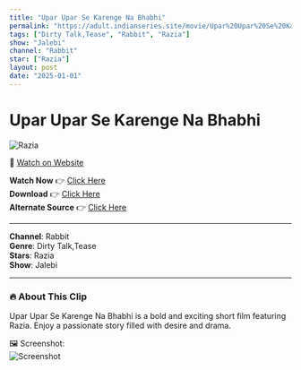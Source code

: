 ```yaml
---
title: "Upar Upar Se Karenge Na Bhabhi"
permalink: "https://adult.indianseries.site/movie/Upar%20Upar%20Se%20Karenge%20Na%20Bhabhi"
tags: ["Dirty Talk,Tease", "Rabbit", "Razia"]
show: "Jalebi"
channel: "Rabbit"
star: ["Razia"]
layout: post
date: "2025-01-01"
---
```


# Upar Upar Se Karenge Na Bhabhi

![Razia](https://shorts.desisins.com/wp-content/uploads/2024/07/Upar-Upar-Se-Karenge-Jalebi-Rabbit-DesiSins.com_.jpg)

🔗 [Watch on Website](https://adult.indianseries.site/movie/Upar%20Upar%20Se%20Karenge%20Na%20Bhabhi)

**Watch Now** 👉 [Click Here](https://adult.indianseries.site/movie/Upar%20Upar%20Se%20Karenge%20Na%20Bhabhi)  
**Download** 👉 [Click Here](https://adult.indianseries.site/movie/Upar%20Upar%20Se%20Karenge%20Na%20Bhabhi)  
**Alternate Source** 👉 [Click Here](https://adult.indianseries.site/movie/Upar%20Upar%20Se%20Karenge%20Na%20Bhabhi)

---

**Channel**: Rabbit  
**Genre**: Dirty Talk,Tease  
**Stars**: Razia  
**Show**: Jalebi

---

### 🔥 About This Clip

Upar Upar Se Karenge Na Bhabhi is a bold and exciting short film featuring Razia. Enjoy a passionate story filled with desire and drama.
 
🖼️ Screenshot:  
![Screenshot](https://shorts.desisins.com/wp-content/uploads/2024/07/Upar-Upar-Se-Karenge-Jalebi-Rabbit-DesiSins.com_.jpg)
